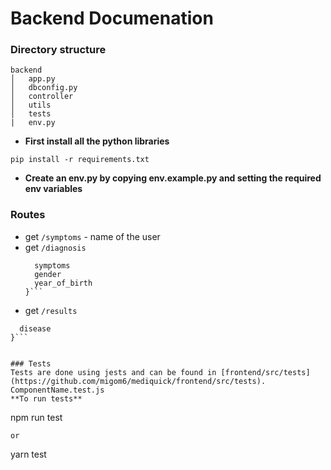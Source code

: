 
# Backend Documenation
### Directory structure
```
backend
│   app.py
│   dbconfig.py
│   controller
│   utils
│   tests
|   env.py
```
- **First install all the python libraries**
```
pip install -r requirements.txt
```
- **Create an env.py by copying env.example.py and setting the required env variables**

### Routes
* get `/symptoms` - name of the user
* get `/diagnosis`
  ```body {
    symptoms
    gender
    year_of_birth
  }```
* get `/results`
```{
  disease
}```


### Tests
Tests are done using jests and can be found in [frontend/src/tests](https://github.com/migom6/mediquick/frontend/src/tests). ComponentName.test.js 
**To run tests**
```
npm run test
```
or
```
yarn test
```



